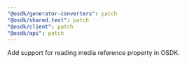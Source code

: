 ```yaml
---
"@osdk/generator-converters": patch
"@osdk/shared.test": patch
"@osdk/client": patch
"@osdk/api": patch
---
```


Add support for reading media reference property in OSDK.
